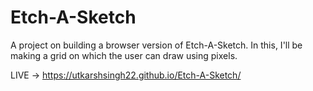 # Etch-A-Sketch
A project on building a browser version of Etch-A-Sketch. In this, I'll be making a grid on which the user can draw using pixels. 

LIVE -> https://utkarshsingh22.github.io/Etch-A-Sketch/
